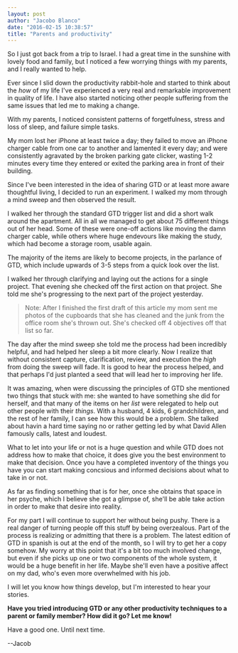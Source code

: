 ```yaml
---
layout: post
author: "Jacobo Blanco"
date: "2016-02-15 10:38:57"
title: "Parents and productivity"
---
```


So I just got back from a trip to Israel. I had a great time in the sunshine with lovely food and family, but I noticed a few worrying things with my parents, and I really wanted to help.

Ever since I slid down the productivity rabbit-hole and started to think about the *how* of my life I've experienced a very real and remarkable improvement in quality of life. I have also started noticing other people suffering from the same issues that led me to making a change. 

With my parents, I noticed consistent patterns of forgetfulness, stress and loss of sleep, and failure simple tasks.

My mom lost her iPhone at least twice a day; they failed to move an iPhone charger cable from one car to another and lamented it every day; and were consistently agravated by the broken parking gate clicker, wasting 1-2 minutes every time they entered or exited the parking area in front of their building.

Since I've been interested in the idea of sharing GTD or at least more aware thoughtful living, I decided to run an experiment. I walked my mom through a mind sweep and then observed the result.

I walked her through the standard GTD trigger list and did a short walk around the apartment. All in all we managed to get about 75 different things out of her head. Some of these were one-off actions like moving the damn charger cable, while others where huge endevours like making the study, which had become a storage room, usable again.

The majority of the items are likely to become projects, in the parlance of GTD, which include upwards of 3-5 steps from a quick look over the list.

I walked her through clarifying and laying out the actions for a single project. That evening she checked off the first action on that project. She told me she's progressing to the next part of the project yesterday.

> Note: After I finished the first draft of this article my mom sent me photos of the cupboards that she has cleaned and the junk from the office room she's thrown out. She's checked off 4 objectives off that list so far.

The day after the mind sweep she told me the process had been incredibly helpful, and had helped her sleep a bit more clearly. Now I realize that without consistent capture, clarification, review, and execution the *high* from doing the sweep will fade. It is good to hear the process helped, and that perhaps I'd just planted a seed that will lead her to improving her life.

It was amazing, when were discussing the principles of GTD she mentioned two things that stuck with me: she wanted to have something she did for herself, and that many of the items on her *list* were relegated to help out other people with their *things*. With a husband, 4 kids, 6 grandchildren, and the rest of her family, I can see how this would be a problem. She talked about havin a hard time saying no or rather getting led by what David Allen famously calls, latest and loudest.

What to let into your life or not is a huge question and while GTD does not address how to make that choice, it does give you the best environment to make that decision. Once you have a completed inventory of the things you have you can start making concsious and informed decisions about what to take in or not.

As far as finding something that is for her, once she obtains that space in her psyche, which I believe she got a glimpse of, she'll be able take action in order to make that desire into reality.

For my part I will continue to support her without being pushy. There is a real danger of turning people off this stuff by being overzealous. Part of the process is realizing or admitting that there is a problem. The latest edition of GTD in spanish is out at the end of the month, so I will try to get her a copy somehow. My worry at this point that it's a bit too much involved change, but even if she picks up one or two components of the whole system, it would be a huge benefit in her life. Maybe she'll even have a positive affect on my dad, who's even more overwhelmed with his job.

I will let you know how things develop, but I'm interested to hear your stories.

**Have you tried introducing GTD or any other productivity techniques to a parent or family member? How did it go? Let me know!**

Have a good one. Until next time.

--Jacob

